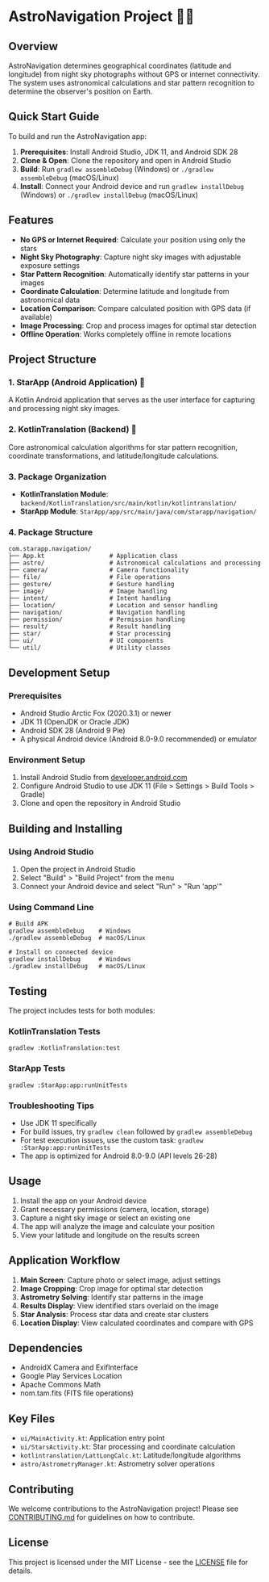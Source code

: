 
# AstroNavigation Project 🌌📱

## Overview

AstroNavigation determines geographical coordinates (latitude and longitude) from night sky photographs without GPS or internet connectivity. The system uses astronomical calculations and star pattern recognition to determine the observer's position on Earth.

## Quick Start Guide

To build and run the AstroNavigation app:

1. **Prerequisites**: Install Android Studio, JDK 11, and Android SDK 28
2. **Clone & Open**: Clone the repository and open in Android Studio
3. **Build**: Run `gradlew assembleDebug` (Windows) or `./gradlew assembleDebug` (macOS/Linux)
4. **Install**: Connect your Android device and run `gradlew installDebug` (Windows) or `./gradlew installDebug` (macOS/Linux)

## Features

- **No GPS or Internet Required**: Calculate your position using only the stars
- **Night Sky Photography**: Capture night sky images with adjustable exposure settings
- **Star Pattern Recognition**: Automatically identify star patterns in your images
- **Coordinate Calculation**: Determine latitude and longitude from astronomical data
- **Location Comparison**: Compare calculated position with GPS data (if available)
- **Image Processing**: Crop and process images for optimal star detection
- **Offline Operation**: Works completely offline in remote locations

## Project Structure

### 1. StarApp (Android Application) 📱

A Kotlin Android application that serves as the user interface for capturing and processing night sky images.

### 2. KotlinTranslation (Backend) 🧮

Core astronomical calculation algorithms for star pattern recognition, coordinate transformations, and latitude/longitude calculations.

### 3. Package Organization

- **KotlinTranslation Module**: `backend/KotlinTranslation/src/main/kotlin/kotlintranslation/`
- **StarApp Module**: `StarApp/app/src/main/java/com/starapp/navigation/`

### 4. Package Structure

```
com.starapp.navigation/
├── App.kt                  # Application class
├── astro/                  # Astronomical calculations and processing
├── camera/                 # Camera functionality
├── file/                   # File operations
├── gesture/                # Gesture handling
├── image/                  # Image handling
├── intent/                 # Intent handling
├── location/               # Location and sensor handling
├── navigation/             # Navigation handling
├── permission/             # Permission handling
├── result/                 # Result handling
├── star/                   # Star processing
├── ui/                     # UI components
└── util/                   # Utility classes
```

## Development Setup

### Prerequisites
- Android Studio Arctic Fox (2020.3.1) or newer
- JDK 11 (OpenJDK or Oracle JDK)
- Android SDK 28 (Android 9 Pie)
- A physical Android device (Android 8.0-9.0 recommended) or emulator

### Environment Setup
1. Install Android Studio from [developer.android.com](https://developer.android.com/studio)
2. Configure Android Studio to use JDK 11 (File > Settings > Build Tools > Gradle)
3. Clone and open the repository in Android Studio

## Building and Installing

### Using Android Studio
1. Open the project in Android Studio
2. Select "Build" > "Build Project" from the menu
3. Connect your Android device and select "Run" > "Run 'app'"

### Using Command Line
```
# Build APK
gradlew assembleDebug    # Windows
./gradlew assembleDebug  # macOS/Linux

# Install on connected device
gradlew installDebug     # Windows
./gradlew installDebug   # macOS/Linux
```

## Testing

The project includes tests for both modules:

### KotlinTranslation Tests
```
gradlew :KotlinTranslation:test
```

### StarApp Tests
```
gradlew :StarApp:app:runUnitTests
```

### Troubleshooting Tips
- Use JDK 11 specifically
- For build issues, try `gradlew clean` followed by `gradlew assembleDebug`
- For test execution issues, use the custom task: `gradlew :StarApp:app:runUnitTests`
- The app is optimized for Android 8.0-9.0 (API levels 26-28)


## Usage

1. Install the app on your Android device
2. Grant necessary permissions (camera, location, storage)
3. Capture a night sky image or select an existing one
4. The app will analyze the image and calculate your position
5. View your latitude and longitude on the results screen

## Application Workflow

1. **Main Screen**: Capture photo or select image, adjust settings
2. **Image Cropping**: Crop image for optimal star detection
3. **Astrometry Solving**: Identify star patterns in the image
4. **Results Display**: View identified stars overlaid on the image
5. **Star Analysis**: Process star data and create star clusters
6. **Location Display**: View calculated coordinates and compare with GPS

## Dependencies

- AndroidX Camera and ExifInterface
- Google Play Services Location
- Apache Commons Math
- nom.tam.fits (FITS file operations)

## Key Files

- `ui/MainActivity.kt`: Application entry point
- `ui/StarsActivity.kt`: Star processing and coordinate calculation
- `kotlintranslation/LattLongCalc.kt`: Latitude/longitude algorithms
- `astro/AstrometryManager.kt`: Astrometry solver operations

## Contributing

We welcome contributions to the AstroNavigation project! Please see [CONTRIBUTING.md](CONTRIBUTING.md) for guidelines on how to contribute.

## License

This project is licensed under the MIT License - see the [LICENSE](LICENSE) file for details.
